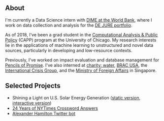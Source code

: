 ## About

I'm currently a Data Science intern with [DIME at the World Bank](https://www.worldbank.org/en/research/dime), where I work on data collection and analysis for the [DE JURE portfolio](http://pubdocs.worldbank.org/en/344481492116191011/DEJURE-One-Pager-2017-04-13.pdf).

As of 2018, I've been a grad student in the [Computational Analysis & Public Policy](https://capp.uchicago.edu/) (CAPP) program at the University of Chicago. My research interests lie in the applications of machine learning to unstructured and novel data sources, particularly in developing and low-resource contexts.

Previously, I've worked on impact evaluation and database management for [Pencils of Promise](https://pencilsofpromise.org/). I've also interned at [charity: water](https://www.charitywater.org/), [BRAC USA](https://www.bracusa.org/), the [International Crisis Group](https://www.crisisgroup.org/), and the [Ministry of Foreign Affairs](https://www.mfa.gov.sg/) in Singapore.

## Selected Projects

- Shining a Light on U.S. Solar Energy Generation ([static version](https://jtanwk.github.io/us-solar), [interactive version](https://jtanwk.github.io/us-solar-d3/))
- [24 Years of NYTimes Crossword Answers](https://jtanwk.github.io/nytcrossword/)
- [Alexander Hamilton Twitter bot](https://github.com/jtanwk/alhambot)
